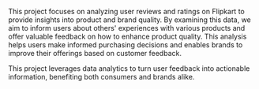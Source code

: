 This project focuses on analyzing user reviews and ratings on Flipkart to provide insights into product and brand quality. 
By examining this data, we aim to inform users about others' experiences with various products and offer valuable feedback on how to enhance product quality. 
This analysis helps users make informed purchasing decisions and enables brands to improve their offerings based on customer feedback.

This project leverages data analytics to turn user feedback into actionable information, benefiting both consumers and brands alike.
